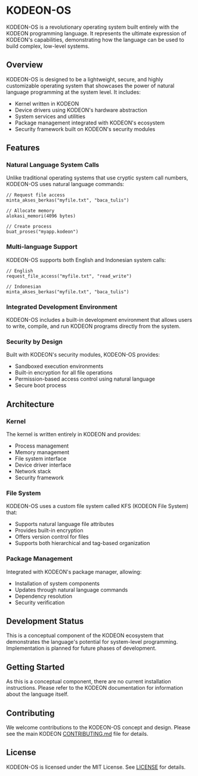 # KODEON-OS

KODEON-OS is a revolutionary operating system built entirely with the KODEON programming language. It represents the ultimate expression of KODEON's capabilities, demonstrating how the language can be used to build complex, low-level systems.

## Overview

KODEON-OS is designed to be a lightweight, secure, and highly customizable operating system that showcases the power of natural language programming at the system level. It includes:

-   Kernel written in KODEON
-   Device drivers using KODEON's hardware abstraction
-   System services and utilities
-   Package management integrated with KODEON's ecosystem
-   Security framework built on KODEON's security modules

## Features

### Natural Language System Calls

Unlike traditional operating systems that use cryptic system call numbers, KODEON-OS uses natural language commands:

```
// Request file access
minta_akses_berkas("myfile.txt", "baca_tulis")

// Allocate memory
alokasi_memori(4096 bytes)

// Create process
buat_proses("myapp.kodeon")
```

### Multi-language Support

KODEON-OS supports both English and Indonesian system calls:

```
// English
request_file_access("myfile.txt", "read_write")

// Indonesian
minta_akses_berkas("myfile.txt", "baca_tulis")
```

### Integrated Development Environment

KODEON-OS includes a built-in development environment that allows users to write, compile, and run KODEON programs directly from the system.

### Security by Design

Built with KODEON's security modules, KODEON-OS provides:

-   Sandboxed execution environments
-   Built-in encryption for all file operations
-   Permission-based access control using natural language
-   Secure boot process

## Architecture

### Kernel

The kernel is written entirely in KODEON and provides:

-   Process management
-   Memory management
-   File system interface
-   Device driver interface
-   Network stack
-   Security framework

### File System

KODEON-OS uses a custom file system called KFS (KODEON File System) that:

-   Supports natural language file attributes
-   Provides built-in encryption
-   Offers version control for files
-   Supports both hierarchical and tag-based organization

### Package Management

Integrated with KODEON's package manager, allowing:

-   Installation of system components
-   Updates through natural language commands
-   Dependency resolution
-   Security verification

## Development Status

This is a conceptual component of the KODEON ecosystem that demonstrates the language's potential for system-level programming. Implementation is planned for future phases of development.

## Getting Started

As this is a conceptual component, there are no current installation instructions. Please refer to the KODEON documentation for information about the language itself.

## Contributing

We welcome contributions to the KODEON-OS concept and design. Please see the main KODEON [CONTRIBUTING.md](../../CONTRIBUTING.md) file for details.

## License

KODEON-OS is licensed under the MIT License. See [LICENSE](../../LICENSE) for details.
